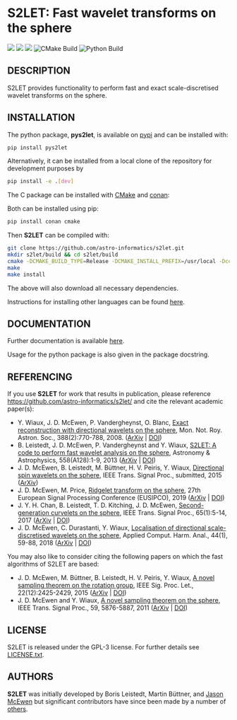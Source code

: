 # S2LET: Fast wavelet transforms on the sphere

[docs-img]: https://img.shields.io/badge/docs-stable-blue.svg
[docs-url]: https://astro-informatics.github.io/s2let/
[bintray-img]: https://img.shields.io/bintray/v/astro-informatics/astro-informatics/s2let:astro-informactics?label=C%20package
[bintray-url]: https://bintray.com/astro-informatics/astro-informatics/s2let:astro-informatics/2.1.0:stable/link
[pypi-img]: https://badge.fury.io/py/pys2let.svg
[pypi-url]: https://badge.fury.io/py/pys2let
[codefactor-img]: https://www.codefactor.io/repository/github/astro-informatics/s2let/badge/main
[codefactor-url]: https://www.codefactor.io/repository/github/astro-informatics/s2let/overview/main

[![][docs-img]][docs-url]
[![][bintray-img]][bintray-url]
[![][pypi-img]][pypi-url]
![CMake Build](https://github.com/astro-informatics/s2let/workflows/CMake%20Build/badge.svg)
![Python Build](https://github.com/astro-informatics/s2let/workflows/Python%20Build/badge.svg)

## DESCRIPTION

S2LET provides functionality to perform fast and exact scale-discretised
wavelet transforms on the sphere.

## INSTALLATION

The python package, <strong>pys2let</strong>, is available on <a href="https://pypi.org/project/pys2let/">pypi</a> and can be installed with:
 
 ```bash
 pip install pys2let
 ```

Alternatively, it can be installed from a local clone of the repository for development purposes by

 ```bash
 pip install -e .[dev]
 ```

The C package can be installed with [CMake](https://cmake.org) and
[conan](https://docs.conan.io/en/latest/howtos/other_languages_package_manager/python.html):

Both can be installed using pip:

```bash
pip install conan cmake
```

Then **S2LET** can be compiled with:

```bash
git clone https://github.com/astro-informatics/s2let.git
mkdir s2let/build && cd s2let/build
cmake -DCMAKE_BUILD_TYPE=Release -DCMAKE_INSTALL_PREFIX=/usr/local -Dconan_deps=ON  -Dcfitsio=ON ..
make
make install
```

The above will also download all necessary dependencies.

Instructions for installing other languages can be found [here](https://astro-informatics.github.io/s2let/).


## DOCUMENTATION

Further documentation is available [here](https://astro-informatics.github.io/s2let/).

Usage for the python package is also given in the package docstring.


## REFERENCING

If you use <strong>S2LET</strong> for work that results in publication, please reference <a href="http://github.com/astro-informatics/s2let">https://github.com/astro-informatics/s2let/</a> and cite the relevant academic paper(s):

- Y. Wiaux, J. D. McEwen,  P. Vandergheynst, O. Blanc,
  <a href="http://www.jasonmcewen.org/publication/wiaux-2007-sdw/">Exact reconstruction with directional wavelets on the sphere</a>, Mon. Not. Roy. Astron. Soc., 388(2):770-788, 2008. (<a href="http://arxiv.org/abs/arXiv:0712.3519">ArXiv</a>
  | <a href="http://dx.doi.org/10.1111/j.1365-2966.2008.13448.x">DOI</a>)
- B. Leistedt, J. D. McEwen, P. Vandergheynst and Y. Wiaux, <a href="http://www.jasonmcewen.org/publication/leistedt-s-2-let-axisym/">S2LET: A code to perform fast wavelet analysis on the sphere</a>, Astronomy & Astrophysics, 558(A128):1-9, 2013 (<a href="http://arxiv.org/abs/1211.1680">ArXiv</a> | <a href="http://dx.doi.org/10.1051/0004-6361/201220729">DOI</a>)
- J. D. McEwen,  B. Leistedt, M. B&uuml;ttner, H. V. Peiris, Y. Wiaux, <a href="http://www.jasonmcewen.org/publication/mcewen-s-2-let-spin/">Directional spin wavelets on the sphere</a>, IEEE Trans. Signal Proc., submitted, 2015 (<a href="http://arxiv.org/abs/1509.06749">ArXiv</a>)
-  J. D. McEwen, M. Price, <a href="http://www.jasonmcewen.org/publication/mcewen-s-2-let-ridgelets/">Ridgelet transform on the sphere</a>, 27th European Signal Processing Conference (EUSIPCO), 2019 (<a href="http://arxiv.org/abs/1510.01595v1">ArXiv</a> | <a href="http://dx.doi.org/10.23919/EUSIPCO.2019.8903034">DOI</a>)
- J. Y. H. Chan, B. Leistedt, T. D. Kitching, J. D. McEwen, <a href="http://www.jasonmcewen.org/publication/chan-s-2-let-curvelets/">Second-generation curvelets on the sphere</a>, IEEE Trans. Signal Proc., 65(1):5-14, 2017 (<a href="http://arxiv.org/abs/1511.05578">ArXiv</a> | <a href="http://dx.doi.org/10.1109/TSP.2016.2600506">DOI</a>)
- J. D. McEwen,  C. Durastanti, Y. Wiaux, <a href="http://www.jasonmcewen.org/publication/mcewen-s-2-let-localisation/">Localisation of directional scale-discretised wavelets on the sphere</a>, Applied Comput. Harm. Anal., 44(1), 59-88, 2018 (<a href="http://arxiv.org/abs/1509.06749">ArXiv</a> | <a href="http://dx.doi.org/10.1016/j.acha.2016.03.009">DOI</a>)

You may also like to consider citing the following papers on which the fast algorithms of S2LET are based:
- J. D. McEwen, M. B&uuml;ttner, B. Leistedt, H. V. Peiris, Y. Wiaux, <a href="http://ieeexplore.ieee.org/document/7298431/">A novel sampling theorem on the rotation group</a>, IEEE Sig. Proc. Let., 22(12):2425-2429, 2015 (<a href="http://arxiv.org/abs/1508.03101">ArXiv</a> | <a href="http://dx.doi.org/10.1109/LSP.2015.2490676">DOI</a>)
- J. D. McEwen and Y. Wiaux, <a href="http://www.jasonmcewen.org/publication/mcewen-so-3/">A
 novel sampling theorem on the sphere</a>, IEEE Trans. Signal Proc., 59, 5876-5887, 2011 (<a href="http://arxiv.org/abs/1110.6298">ArXiv</a>
 | <a href="http://dx.doi.org/10.1109/TSP.2011.2166394">DOI</a>)




## LICENSE

S2LET is released under the GPL-3 license.  For further details see 
[LICENSE.txt](https://github.com/astro-informatics/s2let/blob/main/LICENSE).

## AUTHORS

**S2LET** was initially developed by Boris Leistedt, Martin B&uuml;ttner, and <a href="http://www.jasonmcewen.org/">Jason McEwen</a> but significant contributors have since been made by a number of <a href="https://github.com/astro-informatics/s2let/graphs/contributors">others</a>.
